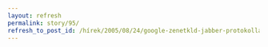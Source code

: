 ```yaml
---
layout: refresh
permalink: story/95/
refresh_to_post_id: /hírek/2005/08/24/google-zenetkld-jabber-protokollal
---
```

